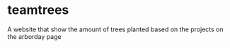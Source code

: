 # teamtrees
A website that show the amount of trees planted based on the projects on the arborday page
